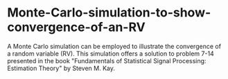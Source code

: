 # Monte-Carlo-simulation-to-show-convergence-of-an-RV
A Monte Carlo simulation can be employed to illustrate the convergence of a random variable (RV). 
This simulation offers a solution to problem 7-14 presented in the book "Fundamentals of Statistical Signal Processing: Estimation Theory" by Steven M. Kay.
